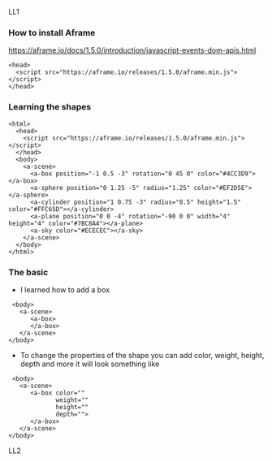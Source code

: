 LL1
### How to install Aframe
https://aframe.io/docs/1.5.0/introduction/javascript-events-dom-apis.html
````
<head>
  <script src="https://aframe.io/releases/1.5.0/aframe.min.js"></script>
</head>
````



### Learning the shapes

````
<html>
  <head>
    <script src="https://aframe.io/releases/1.5.0/aframe.min.js"></script>
  </head>
  <body>
    <a-scene>
      <a-box position="-1 0.5 -3" rotation="0 45 0" color="#4CC3D9"></a-box>
      <a-sphere position="0 1.25 -5" radius="1.25" color="#EF2D5E"></a-sphere>
      <a-cylinder position="1 0.75 -3" radius="0.5" height="1.5" color="#FFC65D"></a-cylinder>
      <a-plane position="0 0 -4" rotation="-90 0 0" width="4" height="4" color="#7BC8A4"></a-plane>
      <a-sky color="#ECECEC"></a-sky>
    </a-scene>
  </body>
</html>
````

### The basic

* I learned how to add a box
````
 <body>
   <a-scene>
      <a-box>
      </a-box>
   </a-scene>
</body>

````

* To change the properties of the shape you can add color, weight, height, depth and more it will look something like
````
 <body>
   <a-scene>
      <a-box color=""
             weight=""
             height=""
             depth="">
      </a-box>
   </a-scene>
</body>

````




LL2




